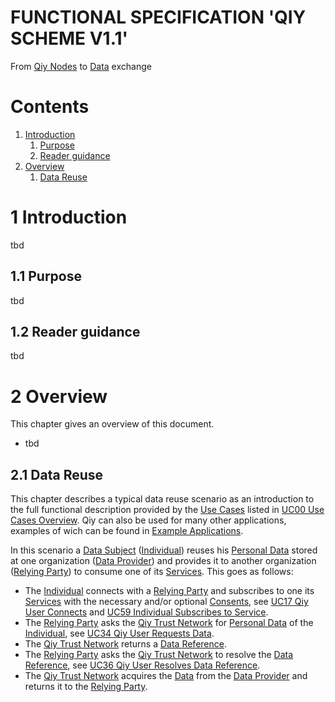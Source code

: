 # FUNCTIONAL SPECIFICATION 'QIY SCHEME V1.1'
From [Qiy Nodes](Definitions.md#qiy-node) to [Data](Definitions.md#data) exchange


# Contents

1. [Introduction](#1-introduction)
	1. [Purpose](#11-purpose)
	1. [Reader guidance](#12-reader-guidance)
1. [Overview](#2-overview)
	1. [Data Reuse](#21-data-reuse)

# 1 Introduction

tbd

## 1.1 Purpose

tbd

## 1.2 Reader guidance

tbd

# 2 Overview

This chapter gives an overview of this document.
* tbd

## 2.1 Data Reuse

This chapter describes a typical data reuse scenario as an introduction to the full functional description provided by the [Use Cases](Definitions.md#use-case) listed in [UC00 Use Cases Overview](./use-cases/UC00%20Use%20Cases%20Overview.md).
Qiy can also be used for many other applications, examples of wich can be found in [Example Applications](example-applications/Example%20Applications.md).

In this scenario a [Data Subject](Definitions.md#data-subject) ([Individual](Definitions.md#individual)) reuses his [Personal Data](Definitions.md#personal-data) stored at one organization ([Data Provider](Definitions.md#data-provider)) and provides it to another organization ([Relying Party](Definitions.md#relying-party)) to consume one of its [Services](Definitions.md#service). This goes as follows:
* The [Individual](Definitions.md#individual) connects with a [Relying Party](Definitions.md#relying-party) and subscribes to one its [Services](Definitions.md#service) with the necessary and/or optional [Consents](Definitions.md#consent), see [UC17 Qiy User Connects](./use-cases/UC17%20Qiy%20User%20Connects.md) and [UC59 Individual Subscribes to Service](./use-cases/UC59%20Individual%20Subscribes%20to%20Service.md).
* The [Relying Party](Definitions.md#relying-party) asks the [Qiy Trust Network](Definitions.md#qiy-trust-network) for [Personal Data](Definitions.md#personal-data) of the [Individual](Definitions.md#individual), see [UC34 Qiy User Requests Data](./use-cases/UC34%20Qiy%20User%20Requests%20Data.md).
* The [Qiy Trust Network](Definitions.md#qiy-trust-network) returns a [Data Reference](Definitions.md#data-reference).
* The [Relying Party](Definitions.md#relying-party) asks the [Qiy Trust Network](Definitions.md#qiy-trust-network) to resolve the [Data Reference](Definitions.md#data-reference), see [UC36 Qiy User Resolves Data Reference](./use-cases/UC36%20Qiy%20User%20Resolves%20Data%20Reference.md).
* The [Qiy Trust Network](Definitions.md#qiy-trust-network) acquires the [Data](Definitions.md#data) from the [Data Provider](Definitions.md#data-provider) and returns it to the [Relying Party](Definitions.md#relying-party).



